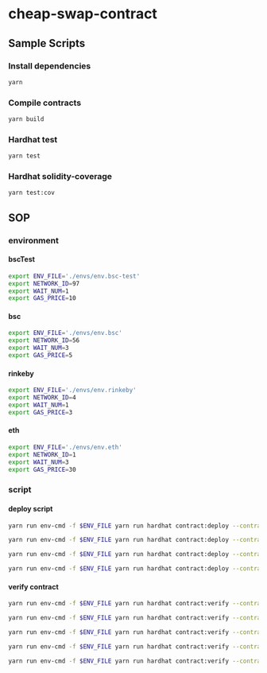 # cheap-swap-contract

## Sample Scripts
### Install dependencies
```bash
yarn
```

### Compile contracts
```bash
yarn build
```

### Hardhat test
```bash
yarn test 
```

### Hardhat solidity-coverage
```bash
yarn test:cov
```

## SOP
### environment
#### bscTest
``` bash
export ENV_FILE='./envs/env.bsc-test'
export NETWORK_ID=97
export WAIT_NUM=1
export GAS_PRICE=10
```

#### bsc
``` bash
export ENV_FILE='./envs/env.bsc'
export NETWORK_ID=56
export WAIT_NUM=3
export GAS_PRICE=5
```

#### rinkeby
``` bash
export ENV_FILE='./envs/env.rinkeby'
export NETWORK_ID=4
export WAIT_NUM=1
export GAS_PRICE=3
```

#### eth
``` bash
export ENV_FILE='./envs/env.eth'
export NETWORK_ID=1
export WAIT_NUM=3
export GAS_PRICE=30
```

### script

#### deploy script
```bash
yarn run env-cmd -f $ENV_FILE yarn run hardhat contract:deploy --contract CheapSwapFactory2 --gas-price $GAS_PRICE --wait-num $WAIT_NUM --network $NETWORK_ID

yarn run env-cmd -f $ENV_FILE yarn run hardhat contract:deploy --contract CheapMintNFT --gas-price $GAS_PRICE --wait-num $WAIT_NUM --network $NETWORK_ID

yarn run env-cmd -f $ENV_FILE yarn run hardhat contract:deploy --contract ERC721_TEST --gas-price $GAS_PRICE --wait-num $WAIT_NUM --network $NETWORK_ID

yarn run env-cmd -f $ENV_FILE yarn run hardhat contract:deploy --contract CheapMintNFT2 --gas-price $GAS_PRICE --wait-num $WAIT_NUM --network $NETWORK_ID
```

#### verify contract
```bash
yarn run env-cmd -f $ENV_FILE yarn run hardhat contract:verify --contract CheapSwapFactory2 --args [] --network $NETWORK_ID

yarn run env-cmd -f $ENV_FILE yarn run hardhat contract:verify --contract CheapSwapAddress --args [\"0xEA20AAa104d17AdfF2fb719c4d855c21F9c5438e\"] --network $NETWORK_ID

yarn run env-cmd -f $ENV_FILE yarn run hardhat contract:verify --contract CheapMintNFT --args [] --network $NETWORK_ID

yarn run env-cmd -f $ENV_FILE yarn run hardhat contract:verify --contract ERC721_TEST --args [] --network $NETWORK_ID

yarn run env-cmd -f $ENV_FILE yarn run hardhat contract:verify --contract CheapMintNFT2 --args [] --network $NETWORK_ID
```

<!-- 0x030100029e7164d7AaADBf056d5996b9F9f9a84a6Ce45d688Da0712d680000000000000000000000000000000000000000000000000000000000000001
4200000000000000
0xd0116f96E3d934738d7C9a92936B8879176B51377ba0e2e70000000000000000000000000000000000000000000000000000000000000020000000000000000000000000000000000000000000000000000000000000003d020100029e7164d7aaadbf056d5996b9f9f9a84a6ce45d688da0712d680000000000000000000000000000000000000000000000000000000000000001000000

0x1249c58b0101000000D524313285c11C150e4B762f2adFE54D4Bf7d4296871ee40
0x7ba0e2e70101000000D524313285c11C150e4B762f2adFE54D4Bf7d4296871ee40 -->